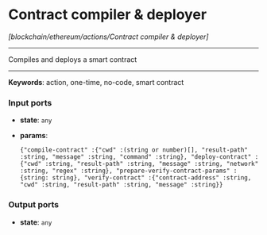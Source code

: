 # Contract compiler & deployer

_[blockchain/ethereum/actions/Contract compiler & deployer]_

---

Compiles and deploys a smart contract<br>

---

__Keywords__: action, one-time, no-code, smart contract

### Input ports

* __state__: ` any `


* __params__: 
    ```
    {"compile-contract" :{"cwd" :(string or number)[], "result-path" :string, "message" :string, "command" :string}, "deploy-contract" :{"cwd" :string, "result-path" :string, "message" :string, "network" :string, "regex" :string}, "prepare-verify-contract-params" :{string: string}, "verify-contract" :{"contract-address" :string, "cwd" :string, "result-path" :string, "message" :string}}
    ```

### Output ports

* __state__: ` any `

